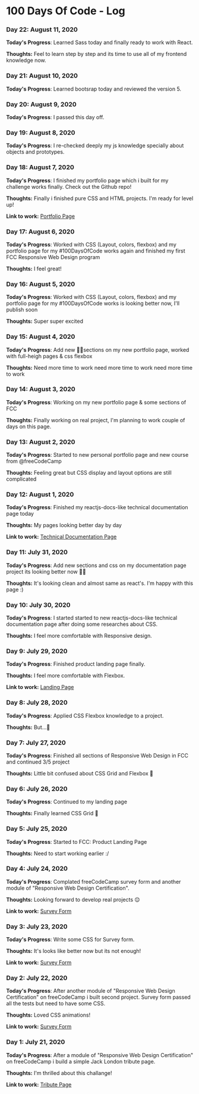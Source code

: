 # 100 Days Of Code - Log

### Day 22: August 11, 2020

**Today's Progress**: Learned Sass today and finally ready to work with React.

**Thoughts:** Feel to learn step by step and its time to use all of my frontend knowledge now.

### Day 21: August 10, 2020

**Today's Progress**: Learned bootsrap today and reviewed the version 5.

### Day 20: August 9, 2020

**Today's Progress**: I passed this day off.

### Day 19: August 8, 2020

**Today's Progress**: I re-checked deeply my js knowledge specially about objects and prototypes.

### Day 18: August 7, 2020

**Today's Progress**: I finished my portfolio page which i built for my challenge works finally. Check out the Github repo!

**Thoughts:** Finally i finished pure CSS and HTML projects. I'm ready for level up!

**Link to work:** [Portfolio Page](https://github.com/metinogurlu/portfolio)

### Day 17: August 6, 2020

**Today's Progress**: Worked with CSS (Layout, colors, flexbox) and my portfolio page for my #100DaysOfCode works again and finished my first FCC Responsive Web Design program 

**Thoughts:** I feel great! 

### Day 16: August 5, 2020

**Today's Progress**: Worked with CSS (Layout, colors, flexbox) and my portfolio page for my #100DaysOfCode works is looking better now, I'll publish soon

**Thoughts:** Super super excited 

### Day 15: August 4, 2020

**Today's Progress**: Add new 🤏🏻sections on my new portfolio page, worked with full-heigh pages & css flexbox 

**Thoughts:** Need more time to work need more time to work need more time to work

### Day 14: August 3, 2020

**Today's Progress**: Working on my new portfolio page & some sections of FCC

**Thoughts:** Finally working on real project, I'm planning to work couple of days on this page.

### Day 13: August 2, 2020

**Today's Progress**: Started to new personal portfolio page and new course from @freeCodeCamp 

**Thoughts:** Feeling great but CSS display and layout options are still complicated

### Day 12: August 1, 2020

**Today's Progress**: Finished my reactjs-docs-like technical documentation page today

**Thoughts:** My pages looking better day by day

**Link to work:** [Technical Documentation Page](https://codepen.io/metinogurlu/full/NWxQORd)

### Day 11: July 31, 2020

**Today's Progress**: Add new sections and css on my documentation page project its looking better now 💪🏻

**Thoughts:** It's looking clean and almost same as react's. I'm happy with this page :)

### Day 10: July 30, 2020

**Today's Progress**: I started started to new reactjs-docs-like technical documentation page after doing some researches about CSS.

**Thoughts:** I feel more comfortable with Responsive design.

### Day 9: July 29, 2020

**Today's Progress**: Finished product landing page finally.

**Thoughts:** I feel more comfortable with Flexbox.

**Link to work:** [Landing Page](https://codepen.io/metinogurlu/pen/qBbzqzN)

### Day 8: July 28, 2020

**Today's Progress**: Applied CSS Flexbox knowledge to a project. 

**Thoughts:** But...🤔

### Day 7: July 27, 2020

**Today's Progress**: Finished all sections of Responsive Web Design in FCC and continued 3/5 project

**Thoughts:** Little bit confused about CSS Grid and Flexbox 🤟

### Day 6: July 26, 2020

**Today's Progress**: Continued to my landing page

**Thoughts:** Finally learned CSS Grid 🤟

### Day 5: July 25, 2020

**Today's Progress**: Started to FCC: Product Landing Page

**Thoughts:** Need to start working earlier :/

### Day 4: July 24, 2020

**Today's Progress**: Complated freeCodeCamp survey form and another module of "Responsive Web Design Certification".

**Thoughts:** Looking forward to develop real projects 😌

**Link to work:** [Survey Form](https://codepen.io/metinogurlu/pen/KKVJmYg)

### Day 3: July 23, 2020

**Today's Progress**: Write some CSS for Survey form.

**Thoughts:** It's looks like better now but its not enough!

**Link to work:** [Survey Form](https://codepen.io/metinogurlu/pen/KKVJmYg)

### Day 2: July 22, 2020

**Today's Progress**: After another module of "Responsive Web Design Certification" on freeCodeCamp i built second project. Survey form passed all the tests but need to have some CSS.

**Thoughts:** Loved CSS animations!

**Link to work:** [Survey Form](https://codepen.io/metinogurlu/pen/KKVJmYg)

### Day 1: July 21, 2020

**Today's Progress**: After a module of "Responsive Web Design Certification" on 
freeCodeCamp i build a simple Jack London tribute page. 

**Thoughts:** I'm thrilled about this challange!

**Link to work:** [Tribute Page](https://codepen.io/metinogurlu/pen/pogqGON)